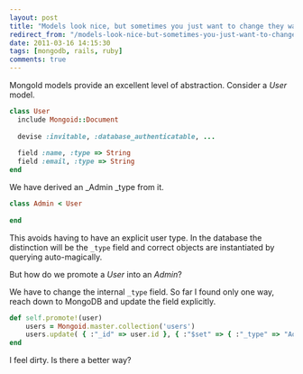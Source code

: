 ```yaml
---
layout: post
title: "Models look nice, but sometimes you just want to change they way they feel"
redirect_from: "/models-look-nice-but-sometimes-you-just-want-to-change-they-way-they-feel"
date: 2011-03-16 14:15:30
tags: [mongodb, rails, ruby]
comments: true
---
```

MongoId models provide an excellent level of abstraction. Consider a _User_ model.

```ruby
class User
  include Mongoid::Document
  
  devise :invitable, :database_authenticatable, ...
 
  field :name, :type => String
  field :email, :type => String
end
```

We have derived an _Admin _type from it.

```ruby
class Admin < User
 
end
```

This avoids having to have an explicit user type. In the database the distinction will be the `_type` field and correct objects are instantiated by querying auto-magically.

But how do we promote a _User_ into an _Admin_?

We have to change the internal `_type` field. So far I found only one way, reach down to MongoDB and update the field explicitly.

```ruby
def self.promote!(user)
    users = Mongoid.master.collection('users')
    users.update( { :"_id" => user.id }, { :"$set" => { :"_type" => "Admin" }})
end
```

I feel dirty. Is there a better way?

